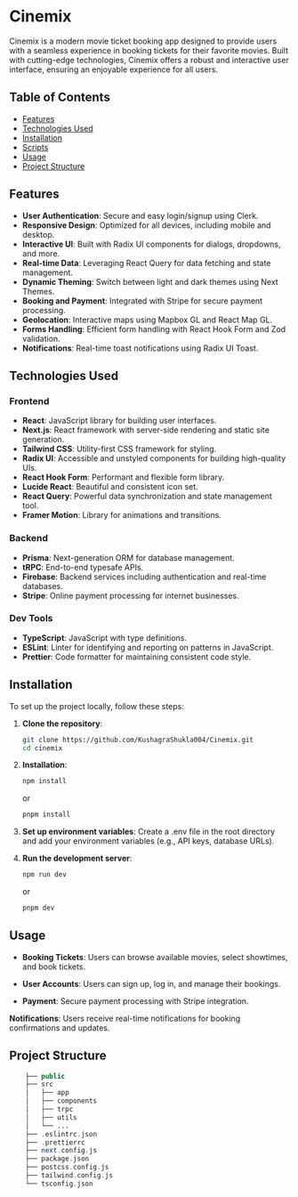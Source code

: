 # Cinemix

Cinemix is a modern movie ticket booking app designed to provide users with a seamless experience in booking tickets for their favorite movies. Built with cutting-edge technologies, Cinemix offers a robust and interactive user interface, ensuring an enjoyable experience for all users.

## Table of Contents

- [Features](#features)
- [Technologies Used](#technologies-used)
- [Installation](#installation)
- [Scripts](#scripts)
- [Usage](#usage)
- [Project Structure](#project-structure)

## Features

- **User Authentication**: Secure and easy login/signup using Clerk.
- **Responsive Design**: Optimized for all devices, including mobile and desktop.
- **Interactive UI**: Built with Radix UI components for dialogs, dropdowns, and more.
- **Real-time Data**: Leveraging React Query for data fetching and state management.
- **Dynamic Theming**: Switch between light and dark themes using Next Themes.
- **Booking and Payment**: Integrated with Stripe for secure payment processing.
- **Geolocation**: Interactive maps using Mapbox GL and React Map GL.
- **Forms Handling**: Efficient form handling with React Hook Form and Zod validation.
- **Notifications**: Real-time toast notifications using Radix UI Toast.

## Technologies Used

### Frontend

- **React**: JavaScript library for building user interfaces.
- **Next.js**: React framework with server-side rendering and static site generation.
- **Tailwind CSS**: Utility-first CSS framework for styling.
- **Radix UI**: Accessible and unstyled components for building high-quality UIs.
- **React Hook Form**: Performant and flexible form library.
- **Lucide React**: Beautiful and consistent icon set.
- **React Query**: Powerful data synchronization and state management tool.
- **Framer Motion**: Library for animations and transitions.

### Backend

- **Prisma**: Next-generation ORM for database management.
- **tRPC**: End-to-end typesafe APIs.
- **Firebase**: Backend services including authentication and real-time databases.
- **Stripe**: Online payment processing for internet businesses.

### Dev Tools

- **TypeScript**: JavaScript with type definitions.
- **ESLint**: Linter for identifying and reporting on patterns in JavaScript.
- **Prettier**: Code formatter for maintaining consistent code style.

## Installation

To set up the project locally, follow these steps:

1. **Clone the repository**:
   ```sh
   git clone https://github.com/KushagraShukla004/Cinemix.git
   cd cinemix
   ```
2. **Installation**:

   ```sh
   npm install
   ```

   or

   ```sh
   pnpm install
   ```

3. **Set up environment variables**: Create a .env file in the root directory and add your environment variables (e.g., API keys, database URLs).

4. **Run the development server**:
   ```sh
   npm run dev
   ```
   or
   ```sh
   pnpm dev
   ```

## Usage

- **Booking Tickets**: Users can browse available movies, select showtimes, and book tickets.

- **User Accounts**: Users can sign up, log in, and manage their bookings.

- **Payment**: Secure payment processing with Stripe integration.

**Notifications**: Users receive real-time notifications for booking confirmations and updates.

## Project Structure

```php
    ├── public
    ├── src
    │   ├── app
    │   ├── components
    │   ├── trpc
    │   ├── utils
    │   └── ...
    ├── .eslintrc.json
    ├── .prettierrc
    ├── next.config.js
    ├── package.json
    ├── postcss.config.js
    ├── tailwind.config.js
    └── tsconfig.json
```

